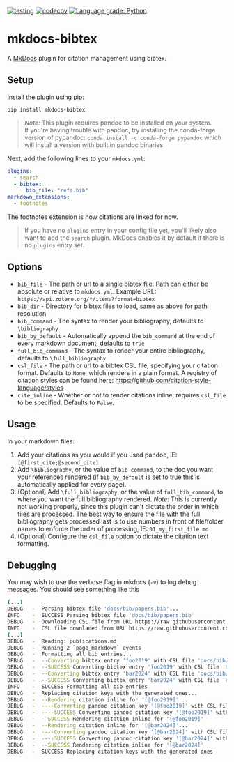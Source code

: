 [![testing](https://github.com/shyamd/mkdocs-bibtex/workflows/testing/badge.svg)](https://github.com/shyamd/mkdocs-bibtex/actions?query=workflow%3Atesting)
[![codecov](https://codecov.io/gh/shyamd/mkdocs-bibtex/branch/main/graph/badge.svg)](https://codecov.io/gh/shyamd/mkdocs-bibtex)
[![Language grade: Python](https://img.shields.io/lgtm/grade/python/g/shyamd/mkdocs-bibtex.svg?logo=lgtm&logoWidth=18)](https://lgtm.com/projects/g/shyamd/mkdocs-bibtex/context:python)

# mkdocs-bibtex

A [MkDocs](https://www.mkdocs.org/) plugin for citation management using bibtex.

## Setup

Install the plugin using pip:

```
pip install mkdocs-bibtex
```
> *Note:* This plugin requires pandoc to be installed on your system.<br>
> If you're having trouble with pandoc, try installing the conda-forge version of pypandoc: `conda install -c conda-forge pypandoc` which will install a version with built in pandoc binaries


Next, add the following lines to your `mkdocs.yml`:

```yml
plugins:
  - search
  - bibtex:
      bib_file: "refs.bib"
markdown_extensions:
  - footnotes
```

The footnotes extension is how citations are linked for now.

> If you have no `plugins` entry in your config file yet, you'll likely also want to add the `search` plugin. MkDocs enables it by default if there is no `plugins` entry set.

## Options

- `bib_file` - The path or url to a single bibtex file. Path can either be absolute or relative to `mkdocs.yml`. Example URL: `https://api.zotero.org/*/items?format=bibtex`
- `bib_dir` - Directory for bibtex files to load, same as above for path resolution
- `bib_command` - The syntax to render your bibliography, defaults to `\bibliography`
- `bib_by_default` - Automatically append the `bib_command` at the end of every markdown document, defaults to `true`
- `full_bib_command` - The syntax to render your entire bibliography, defaults to `\full_bibliography`
- `csl_file` - The path or url to a bibtex CSL file, specifying your citation format. Defaults to `None`, which renders in a plain format. A registry of citation styles can be found here: https://github.com/citation-style-language/styles
- `cite_inline` - Whether or not to render citations inline, requires `csl_file` to be specified. Defaults to `False`.

## Usage

In your markdown files:

1. Add your citations as you would if you used pandoc, IE: `[@first_cite;@second_cite]`
2. Add `\bibliography`, or the value of `bib_command`, to the doc you want your references rendered (if `bib_by_default` is set to true this is automatically applied for every page).
3. (Optional) Add `\full_bibliography`, or the value of `full_bib_command`, to where you want the full bibliography rendered. *Note*: This is currently not working properly, since this plugin can't dictate the order in which files are processed. The best way to ensure the file with the full bibliography gets processed last is to use numbers in front of file/folder names to enforce the order of processing, IE: `01_my_first_file.md`
4. (Optional) Configure the `csl_file` option to dictate the citation text formatting.

## Debugging

You may wish to use the verbose flag in mkdocs (`-v`) to log debug messages. You should see something like this

```bash
(...)
DEBUG   -  Parsing bibtex file 'docs/bib/papers.bib'...
INFO    -  SUCCESS Parsing bibtex file 'docs/bib/papers.bib'
DEBUG   -  Downloading CSL file from URL https://raw.githubusercontent.com/citation-style-language/styles/master/apa-6th-edition.csl to temporary file...
INFO    -  CSL file downladed from URL https://raw.githubusercontent.com/citation-style-language/styles/master/apa-6th-edition.csl to temporary file (<tempfile._TemporaryFileWrapper object at 0x00000203E4F2F650>)
(...)
DEBUG   -  Reading: publications.md
DEBUG   -  Running 2 `page_markdown` events
DEBUG   -  Formatting all bib entries...
DEBUG   -  --Converting bibtex entry 'foo2019' with CSL file 'docs/bib/apa_verbose.csl' using pandoc>=2.11
DEBUG   -  --SUCCESS Converting bibtex entry 'foo2019' with CSL file 'docs/bib/apa_verbose.csl' using pandoc>=2.11
DEBUG   -  --Converting bibtex entry 'bar2024' with CSL file 'docs/bib/apa_verbose.csl' using pandoc>=2.11
DEBUG   -  --SUCCESS Converting bibtex entry 'bar2024' with CSL file 'docs/bib/apa_verbose.csl' using pandoc>=2.11
INFO    -  SUCCESS Formatting all bib entries
DEBUG   -  Replacing citation keys with the generated ones...
DEBUG   -  --Rendering citation inline for '[@foo2019]'...
DEBUG   -  ----Converting pandoc citation key '[@foo2019]' with CSL file 'docs/bib/apa_verbose.csl' and Bibliography file '(...)/tmpzt7t8p0y/temp.bib'...
DEBUG   -  ----SUCCESS Converting pandoc citation key '[@foo2019]' with CSL file 'docs/bib/apa_verbose.csl' and Bibliography file '(...)/tmpzt7t8p0y/temp.bib'
DEBUG   -  --SUCCESS Rendering citation inline for '[@foo2019]'
DEBUG   -  --Rendering citation inline for '[@bar2024]'...
DEBUG   -  ----Converting pandoc citation key '[@bar2024]' with CSL file 'docs/bib/apa_verbose.csl' and Bibliography file '(...)/tmpzt7t8p0y/temp.bib'...
DEBUG   -  ----SUCCESS Converting pandoc citation key '[@bar2024]' with CSL file 'docs/bib/apa_verbose.csl' and Bibliography file '(...)/tmpzt7t8p0y/temp.bib'
DEBUG   -  --SUCCESS Rendering citation inline for '[@bar2024]'
DEBUG   -  SUCCESS Replacing citation keys with the generated ones
```
